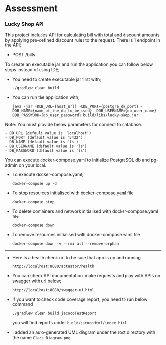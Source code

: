 # Assessment
### Lucky Shop API

This project includes API for calculating bill with total and discount amounts by applying pre-defined discount rules to the request.
There is 1 endpoint in the API;

-   POST /bills

To create an executable jar and run the application you can follow below steps instead of using IDE;

- You need to create executable jar first with; 

    `./gradlew clean build`
    
- You can run the application with;

    `java -jar -DDB_URL={host_url} -DDB_PORT={postgre_db_port} -DDB_NAME={name_of_the_db_to_be_used} -DDB_USERNAME={db_user_name} -DDB_PASSWORD={db_user_password} build/libs/lucky-shop.jar`

Note: You must provide below parameters for connect to database.

    - DB_URL (default value is 'localhost')
    - DB_PORT (default value is '5432')
    - DB_NAME (default value is 'ls')
    - DB_USERNAME (default value is 'ls')
    - DB_PASSWORD (default value is 'ls')
You can execute docker-compose.yaml to initialize PostgreSQL db and pg-admin on your local.
-   To execute docker-compose.yaml;
    
    `docker-compose up -d`
    
-   To stop resources initialised with docker-compose.yaml file
    
    `docker-compose stop`

-   To delete containers and network initialised with docker-compose.yaml file
    
    `docker-compose down`    

-   To remove resources initialised with docker-compose.yaml file
    
    `docker-compose down -v --rmi all --remove-orphan`    

---- 
- Here is a health check url to be sure that app is up and running
 
    `http://localhost:8080/actuator/health`

- You can check API documentation, make requests and play with APIs on swagger with url below;
    
    `http://localhost:8080/swagger-ui.html` 
     
- If you want to check code coverage report, you need to run below command
    
    `./gradlew clean build jacocoTestReport`
    
    you will find reports under `build/jacocoHtml/index.html`
    
- I added an auto-generated UML diagram under the root directory with the name `Class_Diagram.png`.
